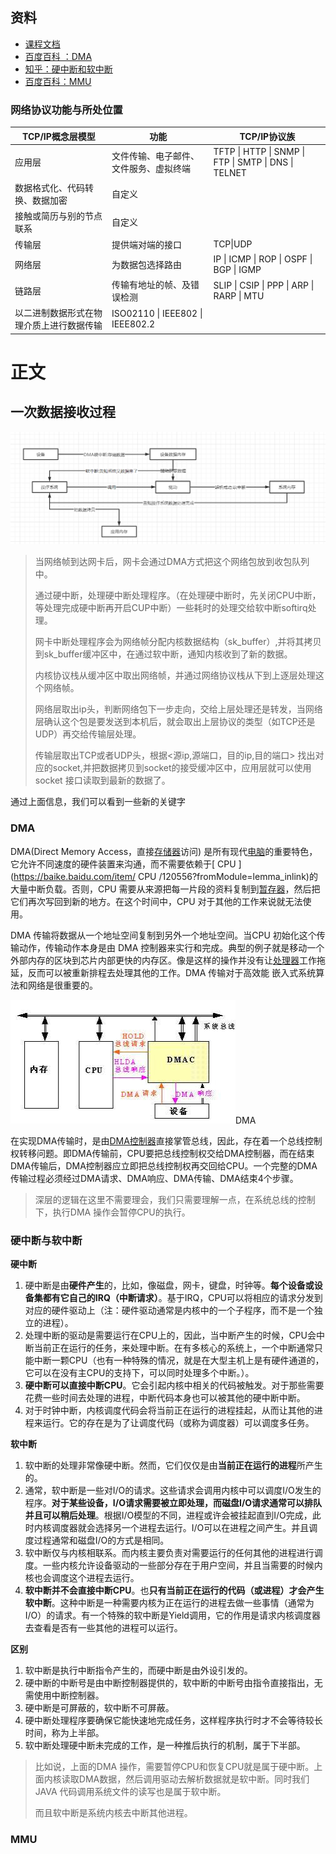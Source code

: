 ## 资料

* [课程文档](https://www.processon.com/view/link/6321819a07912955b2ea7c89)
* [百度百科 ：DMA](https://baike.baidu.com/item/DMA/2385376?fr=aladdin)
* [知乎：硬中断和软中断](https://zhuanlan.zhihu.com/p/482667961)
* [百度百科：MMU](https://baike.baidu.com/item/MMU/4542218?fr=aladdin) 

### 网络协议功能与所处位置

| TCP/IP概念层模型                         | 功能                                   | TCP/IP协议族                                         |
| ---------------------------------------- | -------------------------------------- | ---------------------------------------------------- |
| 应用层                                   | 文件传输、电子邮件、文件服务、虚拟终端 | TFTP \| HTTP \| SNMP \| FTP \| SMTP \| DNS \| TELNET |
| 数据格式化、代码转换、数据加密           | 自定义                                 |                                                      |
| 接触或简历与别的节点联系                 | 自定义                                 |                                                      |
| 传输层                                   | 提供端对端的接口                       | TCP\|UDP                                             |
| 网络层                                   | 为数据包选择路由                       | IP \| ICMP \| ROP \| OSPF \| BGP \| IGMP             |
| 链路层                                   | 传输有地址的帧、及错误检测             | SLIP \| CSIP \| PPP \| ARP \| RARP \| MTU            |
| 以二进制数据形式在物理介质上进行数据传输 | ISO02110 \| IEEE802 \| IEEE802.2       |                                                      |

# 正文

##  一次数据接收过程

![image-20221014161337071](assets/image-20221014161337071.png)

> 当网络帧到达网卡后，网卡会通过DMA方式把这个网络包放到收包队列中。
>
> 通过硬中断，处理硬中断处理程序。（在处理硬中断时，先关闭CPU中断，等处理完成硬中断再开启CUP中断）一些耗时的处理交给软中断softirq处理。
>
> 网卡中断处理程序会为网络帧分配内核数据结构（sk_buffer）,并将其拷贝到sk_buffer缓冲区中，在通过软中断，通知内核收到了新的数据。
>
> 内核协议栈从缓冲区中取出网络帧，并通过网络协议栈从下到上逐层处理这个网络帧。
>
> 网络层取出ip头，判断网络包下一步走向，交给上层处理还是转发，当网络层确认这个包是要发送到本机后，就会取出上层协议的类型（如TCP还是UDP）再交给传输层处理。
>
> 传输层取出TCP或者UDP头，根据<源ip,源端口，目的ip,目的端口> 找出对应的socket,并把数据拷贝到socket的接受缓冲区中，应用层就可以使用socket 接口读取到最新的数据了。

通过上面信息，我们可以看到一些新的关键字

### DMA

DMA(Direct Memory Access，直接[存储器](https://baike.baidu.com/item/存储器/1583185?fromModule=lemma_inlink)访问) 是所有现代[电脑](https://baike.baidu.com/item/电脑/124859?fromModule=lemma_inlink)的重要特色，它允许不同速度的硬件装置来沟通，而不需要依赖于[ CPU ](https://baike.baidu.com/item/ CPU /120556?fromModule=lemma_inlink)的大量中断负载。否则，CPU 需要从来源把每一片段的资料复制到[暂存器](https://baike.baidu.com/item/暂存器/4308343?fromModule=lemma_inlink)，然后把它们再次写回到新的地方。在这个时间中，CPU 对于其他的工作来说就无法使用。

DMA 传输将数据从一个地址空间复制到另外一个地址空间。当CPU 初始化这个传输动作，传输动作本身是由 DMA 控制器来实行和完成。典型的例子就是移动一个外部内存的区块到芯片内部更快的内存区。像是这样的操作并没有让[处理器](https://baike.baidu.com/item/处理器?fromModule=lemma_inlink)工作拖延，反而可以被重新排程去处理其他的工作。DMA 传输对于高效能 嵌入式系统算法和网络是很重要的。

[![DMA](assets/resize,m_lfit,w_440,limit_1.jpeg)](https://baike.baidu.com/pic/DMA/2385376/0/207ea60ec278e5d037d12269?fr=lemma&fromModule=lemma_content-image&ct=single)DMA

在实现DMA传输时，是由[DMA控制器](https://baike.baidu.com/item/DMA控制器/921346?fromModule=lemma_inlink)直接掌管总线，因此，存在着一个总线控制权转移问题。即DMA传输前，CPU要把总线控制权交给DMA控制器，而在结束DMA传输后，DMA控制器应立即把总线控制权再交回给CPU。一个完整的DMA传输过程必须经过DMA请求、DMA响应、DMA传输、DMA结束4个步骤。

>深层的逻辑在这里不需要理会，我们只需要理解一点，在系统总线的控制下，执行DMA 操作会暂停CPU的执行。

### 硬中断与软中断

**硬中断**

1. 硬中断是由**硬件产生**的，比如，像磁盘，网卡，键盘，时钟等。**每个设备或设备集都有它自己的IRQ（中断请求）**。基于IRQ，CPU可以将相应的请求分发到对应的硬件驱动上（注：硬件驱动通常是内核中的一个子程序，而不是一个独立的进程）。
2. 处理中断的驱动是需要运行在CPU上的，因此，当中断产生的时候，CPU会中断当前正在运行的任务，来处理中断。在有多核心的系统上，一个中断通常只能中断一颗CPU（也有一种特殊的情况，就是在大型主机上是有硬件通道的，它可以在没有主CPU的支持下，可以同时处理多个中断。）。
3. **硬中断可以直接中断CPU**。它会引起内核中相关的代码被触发。对于那些需要花费一些时间去处理的进程，中断代码本身也可以被其他的硬中断中断。
4. 对于时钟中断，内核调度代码会将当前正在运行的进程挂起，从而让其他的进程来运行。它的存在是为了让调度代码（或称为调度器）可以调度多任务。

**软中断**

1. 软中断的处理非常像硬中断。然而，它们仅仅是由**当前正在运行的进程**所产生的。
2. 通常，软中断是一些对I/O的请求。这些请求会调用内核中可以调度I/O发生的程序。**对于某些设备，I/O请求需要被立即处理，而磁盘I/O请求通常可以排队并且可以稍后处理**。根据I/O模型的不同，进程或许会被挂起直到I/O完成，此时内核调度器就会选择另一个进程去运行。I/O可以在进程之间产生。并且调度过程通常和磁盘I/O的方式是相同。
3. 软中断仅与内核相联系。而内核主要负责对需要运行的任何其他的进程进行调度。一些内核允许设备驱动的一些部分存在于用户空间，并且当需要的时候内核也会调度这个进程去运行。
4. **软中断并不会直接中断CPU**。也**只有当前正在运行的代码（或进程）才会产生软中断**。这种中断是一种需要内核为正在运行的进程去做一些事情（通常为I/O）的请求。有一个特殊的软中断是Yield调用，它的作用是请求内核调度器去查看是否有一些其他的进程可以运行。

**区别**

1. 软中断是执行中断指令产生的，而硬中断是由外设引发的。
2. 硬中断的中断号是由中断控制器提供的，软中断的中断号由指令直接指出，无需使用中断控制器。
3. 硬中断是可屏蔽的，软中断不可屏蔽。
4. 硬中断处理程序要确保它能快速地完成任务，这样程序执行时才不会等待较长时间，称为上半部。
5. 软中断处理硬中断未完成的工作，是一种推后执行的机制，属于下半部。

>比如说，上面的DMA 操作，需要暂停CPU和恢复CPU就是属于硬中断。上面内核读取DMA数据，然后调用驱动去解析数据就是软中断。同时我们JAVA 代码调用系统文件的读写也是属于软中断。
>
>而且软中断是系统内核去中断其他进程。

### MMU


